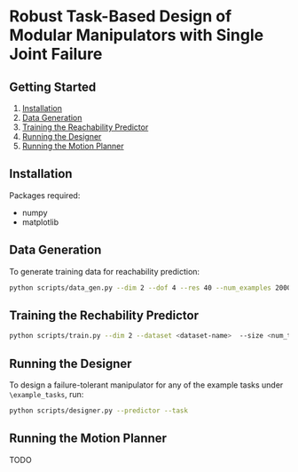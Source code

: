 # Robust Task-Based Design of Modular Manipulators with Single Joint Failure

## Getting Started

1. [Installation](#installation)
2. [Data Generation](#data-generation)
3. [Training the Reachability Predictor](#training-the-reachability-predictor)
4. [Running the Designer](#running-the-designer)
5. [Running the Motion Planner](#running-the-motion-planner)

## Installation

Packages required:
- numpy
- matplotlib

## Data Generation

To generate training data for reachability prediction:

```bash
python scripts/data_gen.py --dim 2 --dof 4 --res 40 --num_examples 2000 # currently only suports dof = 4 or 5
```

## Training the Rechability Predictor
```bash
python scripts/train.py --dim 2 --dataset <dataset-name>  --size <num_training_instance>
```

## Running the Designer
To design a failure-tolerant manipulator for any of the example tasks under `\example_tasks`, run:
```bash
python scripts/designer.py --predictor --task  
```

## Running the Motion Planner

TODO
